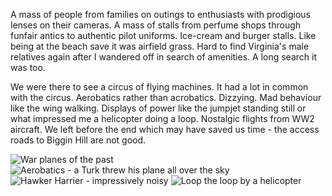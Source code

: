 A mass of people from families on outings to enthusiasts with prodigious lenses on their cameras. A mass of stalls from perfume shops through funfair antics to authentic pilot uniforms. Ice-cream and burger stalls. Like being at the beach save it was airfield grass. Hard to find Virginia's male relatives again after I wandered off in search of amenities. A long search it was too.

We were there to see a circus of flying machines. It had a lot in common with the circus. Aerobatics rather than acrobatics. Dizzying. Mad behaviour like the wing walking. Displays of power like the jumpjet standing still or what impressed me a helicopter doing a loop. Nostalgic flights from WW2 aircraft. We left before the end which may have saved us time - the access roads to Biggin Hill are not good.

![War planes of the past](ww2_planes.jpg)
![Aerobatics - a Turk threw his plane all over the sky](aerobatics.jpg)
![Hawker Harrier - impressively noisy](hawker_harrier.jpg)
![Loop the loop by a helicopter](helicopter.jpg)
